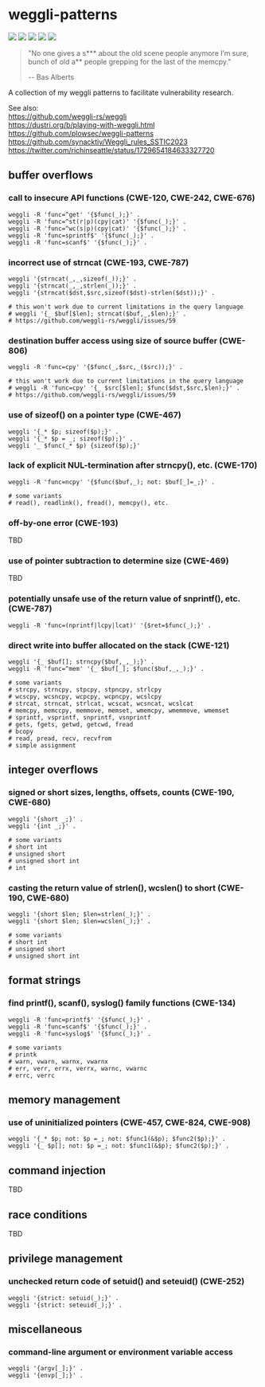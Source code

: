 # weggli-patterns
[![](https://img.shields.io/github/stars/0xdea/weggli-patterns.svg?color=yellow)](https://github.com/0xdea/weggli-patterns)
[![](https://img.shields.io/github/forks/0xdea/weggli-patterns.svg?color=green)](https://github.com/0xdea/weggli-patterns)
[![](https://img.shields.io/github/watchers/0xdea/weggli-patterns.svg?color=red)](https://github.com/0xdea/weggli-patterns)
[![](https://img.shields.io/badge/twitter-%400xdea-blue.svg)](https://twitter.com/0xdea)
[![](https://img.shields.io/badge/mastodon-%40raptor-purple.svg)](https://infosec.exchange/@raptor)

> "No one gives a s*** about the old scene people anymore I’m sure,  
> bunch of old a** people grepping for the last of the memcpy." 
> 
> -- Bas Alberts

A collection of my weggli patterns to facilitate vulnerability research.

See also:  
https://github.com/weggli-rs/weggli  
https://dustri.org/b/playing-with-weggli.html  
https://github.com/plowsec/weggli-patterns  
https://github.com/synacktiv/Weggli_rules_SSTIC2023  
https://twitter.com/richinseattle/status/1729654184633327720  

## buffer overflows

### call to insecure API functions (CWE-120, CWE-242, CWE-676)
```
weggli -R 'func=^get' '{$func(_);}' .
weggli -R 'func=^st(r|p)(cpy|cat)' '{$func(_);}' .
weggli -R 'func=^wc(s|p)(cpy|cat)' '{$func(_);}' .
weggli -R 'func=sprintf$' '{$func(_);}' .
weggli -R 'func=scanf$' '{$func(_);}' .
```

### incorrect use of strncat (CWE-193, CWE-787)
```
weggli '{strncat(_,_,sizeof(_));}' .
weggli '{strncat(_,_,strlen(_));}' .
weggli '{strncat($dst,$src,sizeof($dst)-strlen($dst));}' .

# this won't work due to current limitations in the query language
# weggli '{_ $buf[$len]; strncat($buf,_,$len);}' .
# https://github.com/weggli-rs/weggli/issues/59
```

### destination buffer access using size of source buffer (CWE-806)
```
weggli -R 'func=cpy' '{$func(_,$src,_($src));}' .

# this won't work due to current limitations in the query language
# weggli -R 'func=cpy' '{_ $src[$len]; $func($dst,$src,$len);}' .
# https://github.com/weggli-rs/weggli/issues/59
```

### use of sizeof() on a pointer type (CWE-467)
```
weggli '{_* $p; sizeof($p);}' .
weggli '{_* $p = _; sizeof($p);}' .
weggli '_ $func(_* $p) {sizeof($p);}'
```

### lack of explicit NUL-termination after strncpy(), etc. (CWE-170)
```
weggli -R 'func=ncpy' '{$func($buf,_); not: $buf[_]=_;}' .

# some variants
# read(), readlink(), fread(), memcpy(), etc.
```

### off-by-one error (CWE-193)

TBD

### use of pointer subtraction to determine size (CWE-469)

TBD

### potentially unsafe use of the return value of snprintf(), etc. (CWE-787)
```
weggli -R 'func=(nprintf|lcpy|lcat)' '{$ret=$func(_);}' .
```

### direct write into buffer allocated on the stack (CWE-121)
```
weggli '{_ $buf[]; strncpy($buf,_,_);}' .
weggli -R 'func=^mem' '{_ $buf[_]; $func($buf,_,_);}' .

# some variants
# strcpy, strncpy, stpcpy, stpncpy, strlcpy
# wcscpy, wcsncpy, wcpcpy, wcpncpy, wcslcpy
# strcat, strncat, strlcat, wcscat, wcsncat, wcslcat
# memcpy, memccpy, memmove, memset, wmemcpy, wmemmove, wmemset
# sprintf, vsprintf, snprintf, vsnprintf
# gets, fgets, getwd, getcwd, fread
# bcopy
# read, pread, recv, recvfrom
# simple assignment
```

## integer overflows

### signed or short sizes, lengths, offsets, counts (CWE-190, CWE-680)
```
weggli '{short _;}' .
weggli '{int _;}' .

# some variants
# short int
# unsigned short
# unsigned short int
# int
```

### casting the return value of strlen(), wcslen() to short (CWE-190, CWE-680)
```
weggli '{short $len; $len=strlen(_);}' .
weggli '{short $len; $len=wcslen(_);}' .

# some variants
# short int
# unsigned short
# unsigned short int
```

## format strings

### find printf(), scanf(), syslog() family functions (CWE-134)
```
weggli -R 'func=printf$' '{$func(_);}' .
weggli -R 'func=scanf$' '{$func(_);}' .
weggli -R 'func=syslog$' '{$func(_);}' .

# some variants
# printk
# warn, vwarn, warnx, vwarnx
# err, verr, errx, verrx, warnc, vwarnc
# errc, verrc
```

## memory management

### use of uninitialized pointers (CWE-457, CWE-824, CWE-908)
```
weggli '{_* $p; not: $p =_; not: $func1(&$p); $func2($p);}' .
weggli '{_ $p[]; not: $p =_; not: $func1(&$p); $func2($p);}' .
```

## command injection

TBD

## race conditions

TBD

## privilege management

### unchecked return code of setuid() and seteuid() (CWE-252)
```
weggli '{strict: setuid(_);}' .
weggli '{strict: seteuid(_);}' .
```

## miscellaneous

### command-line argument or environment variable access
```
weggli '{argv[_];}' .
weggli '{envp[_];}' .
```
